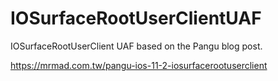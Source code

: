 # IOSurfaceRootUserClientUAF
IOSurfaceRootUserClient UAF based on the Pangu blog post.

https://mrmad.com.tw/pangu-ios-11-2-iosurfacerootuserclient
